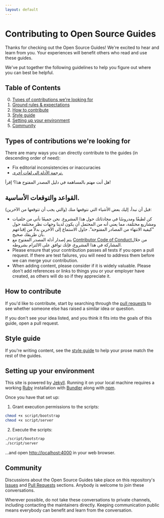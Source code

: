 ```yaml
---
layout: default
---
```


# Contributing to Open Source Guides

Thanks for checking out the Open Source Guides! We're excited to hear and learn from you. Your experiences will benefit others who read and use these guides.

We've put together the following guidelines to help you figure out where you can best be helpful.

## Table of Contents

0. [Types of contributions we're looking for](#types-of-contributions-were-looking-for)
0. [Ground rules & expectations](#ground-rules--expectations)
0. [How to contribute](#how-to-contribute)
0. [Style guide](#style-guide)
0. [Setting up your environment](#setting-up-your-environment)
0. [Community](#community)

## Types of contributions we're looking for

There are many ways you can directly contribute to the guides (in descending order of need):

* Fix editorial inconsistencies or inaccuracies
* [ترجمة الأدلة إلى لغات أخرى.](مستندات/ترجمات.MD)

هل أنت مهتم بالمساهمة في دليل المصدر المفتوح هذا؟ إقرأ!

## القواعد والتوقعات الأساسية.

قبل أن نبدأ، إليك بعض الأشياء التي نتوقعها منك (والتي يجب أن تتوقعها من الآخرين):

* كن لطيفًا ومدروسًا في محادثاتك حول هذا المشروع. نحن جميعًا نأتي من خلفيات ومشاريع مختلفة، مما يعني أنه من المحتمل أن يكون لدينا وجهات نظر مختلفة حول "كيفية الانتهاء من المصادر المفتوحة". حاول الاستماع إلى الآخرين بدلاً من إقناعهم بأن طريقك صحيح.
* يتم إصدار أدلة المصدر المفتوح مع [Contributor Code of Conduct](./CODE_OF_CONDUCT.md)من خلال المشاركة في هذا المشروع، فإنك توافق على الالتزام بشروطه.
* Please ensure that your contribution passes all tests if you open a pull request. If there are test failures, you will need to address them before we can merge your contribution.
* When adding content, please consider if it is widely valuable. Please don't add references or links to things you or your employer have created, as others will do so if they appreciate it.

## How to contribute

If you'd like to contribute, start by searching through the [pull requests](https://github.com/github/opensource.guide/pulls) to see whether someone else has raised a similar idea or question.

If you don't see your idea listed, and you think it fits into the goals of this guide, open a pull request.

## Style guide

If you're writing content, see the [style guide](./docs/styleguide.md) to help your prose match the rest of the guides.

## Setting up your environment

This site is powered by [Jekyll](https://jekyllrb.com/). Running it on your local machine requires a working [Ruby](https://www.ruby-lang.org/en/) installation with [Bundler](https://bundler.io/) along with [npm](https://docs.npmjs.com/downloading-and-installing-node-js-and-npm).

Once you have that set up:

1. Grant execution permissions to the scripts:

```bash
chmod +x script/bootstrap
chmod +x script/server
```

2. Execute the scripts:

```bash
./script/bootstrap
./script/server
```

…and open <http://localhost:4000> in your web browser.

## Community

Discussions about the Open Source Guides take place on this repository's [Issues](https://github.com/github/opensource.guide/issues) and [Pull Requests](https://github.com/github/opensource.guide/pulls) sections. Anybody is welcome to join these conversations.

Wherever possible, do not take these conversations to private channels, including contacting the maintainers directly. Keeping communication public means everybody can benefit and learn from the conversation.
